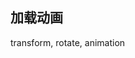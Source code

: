 
## 加载动画


<CodeDemo :collapse="true">
  <template slot="code-template">
    <<< @/docs/.vuepress/examples/Loading5.vue?template
  </template>
  <template slot="code-script">
    <<< @/docs/.vuepress/examples/Loading5.vue?script
  </template>
  <template slot="code-style">
    <<< @/docs/.vuepress/examples/Loading5.vue?style
  </template>
  <Loading5 slot="demo"/>
</CodeDemo>

transform, rotate, animation
